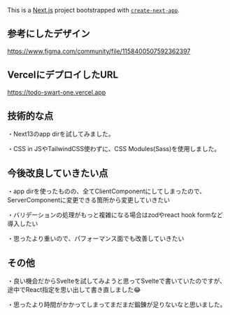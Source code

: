 This is a [Next.js](https://nextjs.org/) project bootstrapped with [`create-next-app`](https://github.com/vercel/next.js/tree/canary/packages/create-next-app).

## 参考にしたデザイン
https://www.figma.com/community/file/1158400507592362397

## VercelにデプロイしたURL
https://todo-swart-one.vercel.app

## 技術的な点
・Next13のapp dirを試してみました。

・CSS in JSやTailwindCSS使わずに、CSS Modules(Sass)を使用しました。

## 今後改良していきたい点
・app dirを使ったものの、全てClientComponentにしてしまったので、ServerComponentに変更できる箇所から変更していきたい

・バリデーションの処理がもっと複雑になる場合はzodやreact hook formなど導入したい

・思ったより重いので、パフォーマンス面でも改善していきたい

## その他
・良い機会だからSvelteを試してみようと思ってSvelteで書いていたのですが、途中でReact指定を思い出して書き直しました😂

・思ったより時間がかかってしまってまだまだ鍛錬が足りないなと思いました。
